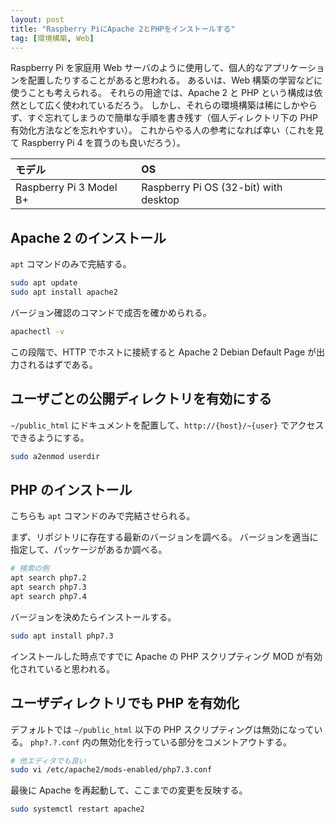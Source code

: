 ```yaml
---
layout: post
title: "Raspberry PiにApache 2とPHPをインストールする"
tag: [環境構築, Web]
---
```


Raspberry Pi を家庭用 Web サーバのように使用して、個人的なアプリケーションを配置したりすることがあると思われる。
あるいは、Web 構築の学習などに使うことも考えられる。
それらの用途では、Apache 2 と PHP という構成は依然として広く使われているだろう。
しかし、それらの環境構築は稀にしかやらず、すぐ忘れてしまうので簡単な手順を書き残す（個人ディレクトリ下の PHP 有効化方法などを忘れやすい）。
これからやる人の参考になれば幸い（これを見て Raspberry Pi 4 を買うのも良いだろう）。

| モデル                  | OS                                    |
| :---------------------- | :------------------------------------ |
| Raspberry Pi 3 Model B+ | Raspberry Pi OS (32-bit) with desktop |

## Apache 2 のインストール

`apt` コマンドのみで完結する。

```sh
sudo apt update
sudo apt install apache2
```

バージョン確認のコマンドで成否を確かめられる。

```sh
apachectl -v
```

この段階で、HTTP でホストに接続すると Apache 2 Debian Default Page が出力されるはずである。

## ユーザごとの公開ディレクトリを有効にする

`~/public_html` にドキュメントを配置して、`http://{host}/~{user}` でアクセスできるようにする。

```sh
sudo a2enmod userdir
```

## PHP のインストール

こちらも `apt` コマンドのみで完結させられる。

まず、リポジトリに存在する最新のバージョンを調べる。
バージョンを適当に指定して、パッケージがあるか調べる。

```sh
# 検索の例
apt search php7.2
apt search php7.3
apt search php7.4
```

バージョンを決めたらインストールする。

```sh
sudo apt install php7.3
```

インストールした時点ですでに Apache の PHP スクリプティング MOD が有効化されていると思われる。

## ユーザディレクトリでも PHP を有効化

デフォルトでは `~/public_html` 以下の PHP スクリプティングは無効になっている。
`php?.?.conf` 内の無効化を行っている部分をコメントアウトする。

```sh
# 他エディタでも良い
sudo vi /etc/apache2/mods-enabled/php7.3.conf
```

最後に Apache を再起動して、ここまでの変更を反映する。

```sh
sudo systemctl restart apache2
```
